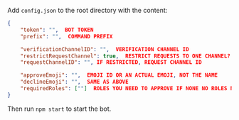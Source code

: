 Add `config.json` to the root directory with the content:

```json
{
    "token": "",  BOT TOKEN
    "prefix": "",  COMMAND PREFIX

    "verificationChannelID": "",  VERIFICATION CHANNEL ID
    "restrictRequestChannel": true,  RESTRICT REQUESTS TO ONE CHANNEL?
    "requestChannelID": "", IF RESTRICTED, REQUEST CHANNEL ID

    "approveEmoji": "",  EMOJI ID OR AN ACTUAL EMOJI, NOT THE NAME
    "declineEmoji": "",  SAME AS ABOVE
    "requiredRoles": [""]  ROLES YOU NEED TO APPROVE IF NONE NO ROLES NEEDED
}
```

Then run `npm start` to start the bot.
